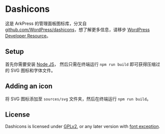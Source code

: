 # Dashicons

这是 ArkPress 的管理面板图标库，分叉自 [github.com/WordPress/dashicons](https://github.com/WordPress/dashicons)，想了解更多信息，请移步 [WordPress Developer Resource](https://developer.wordpress.org/resource/dashicons/)。


## Setup

首先你需要安装 <a href="https://nodejs.org">Node JS</a>， 然后只需在终端运行 `npm run build` 即可获得压缩过的 SVG 图标和字体文件。


## Adding an icon

将 SVG 图标添加至 `sources/svg` 文件夹，然后在终端运行 `npm run build`。


## License

Dashicons is licensed under [GPLv2](http://www.gnu.org/licenses/gpl-2.0.html), or any later version with [font exception](http://www.gnu.org/licenses/gpl-faq.html#FontException).
